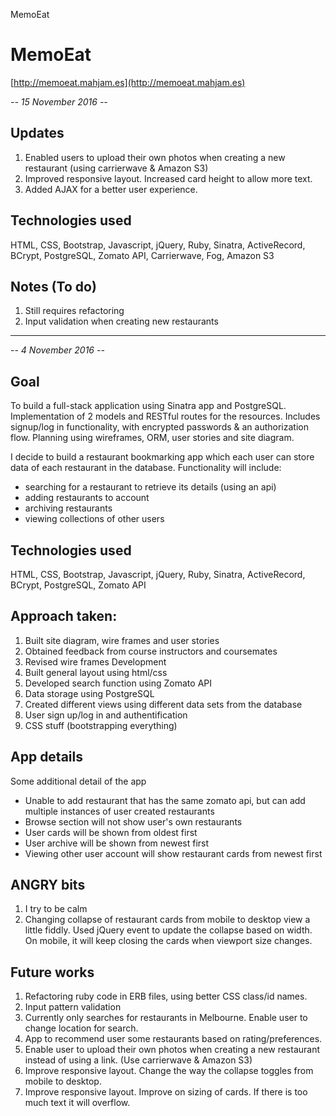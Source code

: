 MemoEat

# MemoEat
[http://memoeat.mahjam.es](http://memoeat.mahjam.es)

*-- 15 November 2016 --*

## Updates
1. Enabled users to upload their own photos when creating a new restaurant (using carrierwave & Amazon S3)
2. Improved responsive layout. Increased card height to allow more text.
3. Added AJAX for a better user experience.

## Technologies used
HTML, CSS, Bootstrap, Javascript, jQuery, Ruby, Sinatra, ActiveRecord, BCrypt, PostgreSQL, Zomato API, Carrierwave, Fog, Amazon S3

## Notes (To do)
1. Still requires refactoring
2. Input validation when creating new restaurants

---
*-- 4 November 2016 --*

## Goal
To build a full-stack application using Sinatra app and PostgreSQL. Implementation of 2 models and RESTful routes for the resources. Includes signup/log in functionality, with encrypted passwords & an authorization flow. Planning using wireframes, ORM, user stories and site diagram.

I decide to build a restaurant bookmarking app which each user can store data of each restaurant in the database. Functionality will include:
* searching for a restaurant to retrieve its details (using an api)
* adding restaurants to account
* archiving restaurants
* viewing collections of other users

## Technologies used
HTML, CSS, Bootstrap, Javascript, jQuery, Ruby, Sinatra, ActiveRecord, BCrypt, PostgreSQL, Zomato API

## Approach taken:
1. Built site diagram, wire frames and user stories
2. Obtained feedback from course instructors and coursemates
3. Revised wire frames
Development
4. Built general layout using html/css
5. Developed search function using Zomato API
6. Data storage using PostgreSQL
7. Created different views using different data sets from the database
8. User sign up/log in and authentification
9. CSS stuff (bootstrapping everything)

## App details
Some additional detail of the app
* Unable to add restaurant that has the same zomato api, but can add multiple instances of user created restaurants
* Browse section will not show user's own restaurants
* User cards will be shown from oldest first
* User archive will be shown from newest first
* Viewing other user account will show restaurant cards from newest first

## ANGRY bits
1. I try to be calm
2. Changing collapse of restaurant cards from mobile to desktop view a little fiddly. Used jQuery event to update the collapse based on width. On mobile, it will keep closing the cards when viewport size changes.

## Future works
1. Refactoring ruby code in ERB files, using better CSS class/id names.
2. Input pattern validation
3. Currently only searches for restaurants in Melbourne. Enable user to change location for search.
4. App to recommend user some restaurants based on rating/preferences.
5. Enable user to upload their own photos when creating a new restaurant instead of using a link. (Use carrierwave & Amazon S3)
6. Improve responsive layout. Change the way the collapse toggles from mobile to desktop.
7. Improve responsive layout. Improve on sizing of cards. If there is too much text it will overflow.
